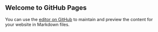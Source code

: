 ## Welcome to GitHub Pages

You can use the [editor on GitHub](https://github.com/Berky041184/R-Projects/edit/master/README.md) to maintain and preview the content for your website in Markdown files.

